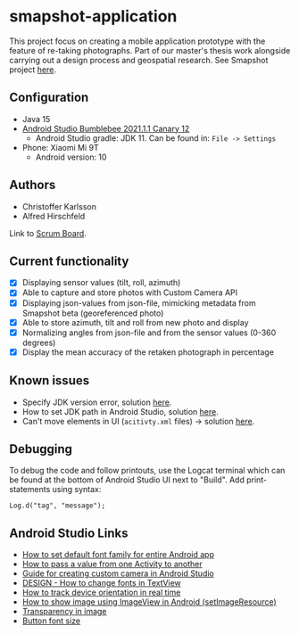 # smapshot-application
This project focus on creating a mobile application prototype with the feature of re-taking photographs. Part of our master's thesis work alongside carrying out a design process and geospatial research. See Smapshot project [here](https://smapshot.heig-vd.ch/).

## Configuration

* Java 15
* [Android Studio Bumblebee 2021.1.1 Canary 12](https://developer.android.com/studio/preview/index.html)
  * Android Studio gradle: JDK 11. Can be found in: ```File -> Settings```
* Phone: Xiaomi Mi 9T
  * Android version: 10

## Authors
* Christoffer Karlsson
* Alfred Hirschfeld

Link to [Scrum Board](https://miro.com/app/board/o9J_lxMVwzM=/).

## Current functionality
- [X] Displaying sensor values (tilt, roll, azimuth)
- [X] Able to capture and store photos with Custom Camera API
- [X] Displaying json-values from json-file, mimicking metadata from Smapshot beta (georeferenced photo)
- [X] Able to store azimuth, tilt and roll from new photo and display
- [X] Normalizing angles from json-file and from the sensor values (0-360 degrees)
- [X] Display the mean accuracy of the retaken photograph in percentage

## Known issues
* Specify JDK version error, solution [here](https://www.py4u.net/discuss/604849).
* How to set JDK path in Android Studio, solution [here](https://stackoverflow.com/questions/68120382/how-to-set-java-jdk-path-in-android-studio-arctic-fox).
* Can't move elements in UI (```acitivty.xml``` files) -> solution [here](https://stackoverflow.com/questions/54366352/cant-move-any-elements-in-android-studio-for-relativelayout).

## Debugging
To debug the code and follow printouts, use the Logcat terminal which can be found at the bottom of Android Studio UI next to "Build". Add print-statements using syntax: 

```Log.d("tag", "message");```

## Android Studio Links
* [How to set default font family for entire Android app](https://stackoverflow.com/questions/16404820/how-to-set-default-font-family-for-entire-android-app)
* [How to pass a value from one Activity to another](https://stackoverflow.com/questions/3510649/how-to-pass-a-value-from-one-activity-to-another-in-android)
* [Guide for creating custom camera in Android Studio](https://www.youtube.com/watch?v=_wZvds9CfuE&t=16s)
* [DESIGN - How to change fonts in TextView](https://stackoverflow.com/questions/2888508/how-to-change-the-font-on-the-textview)
* [How to track device orientation in real time](https://stackoverflow.com/questions/63442812/how-to-make-an-android-class-in-java-that-returns-device-angle?noredirect=1&lq=1)
* [How to show image using ImageView in Android (setImageResource)](https://stackoverflow.com/questions/8051069/how-to-show-image-using-imageview-in-android)
* [Transparency in image](https://stackoverflow.com/questions/5078041/how-can-i-make-an-image-transparent-on-android)
* [Button font size](https://stackoverflow.com/questions/2823808/android-button-font-size)
